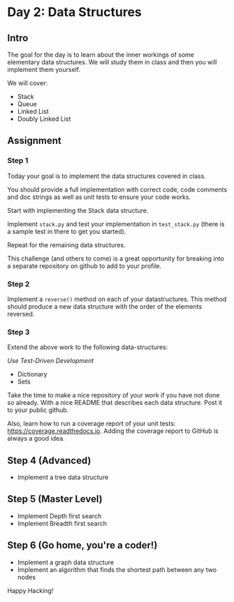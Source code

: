 Day 2: Data Structures
======================


## Intro

The goal for the day is to learn about the inner workings of some elementary data structures. We will study them in class and then you will implement them yourself.

We will cover:

- Stack
- Queue
- Linked List
- Doubly Linked List


## Assignment

### Step 1

Today your goal is to implement the data structures covered in class.

You should provide a full implementation with correct code, code comments and doc strings as well as unit tests to ensure your code works.

Start with implementing the Stack data structure.

Implement `stack.py` and test your implementation in `test_stack.py` (there is a sample test in there to get you started).

Repeat for the remaining data structures.

This challenge (and others to come) is a great opportunity for breaking into a separate repository on github to add to your profile.

### Step 2

Implement a `reverse()` method on each of your datastructures. This method should produce a new data structure with the order of the elements reversed.

### Step 3

Extend the above work to the following data-structures:

*Use Test-Driven Development*

- Dictionary
- Sets

Take the time to make a nice repository of your work if you have not done so already. With a nice README that describes each data structure. Post it to your public github.

Also, learn how to run a coverage report of your unit tests: https://coverage.readthedocs.io. Adding the coverage report to GitHub is always a good idea.

## Step 4 (Advanced)

- Implement a tree data structure

## Step 5 (Master Level)

- Implement Depth first search
- Implement Breadth first search

## Step 6 (Go home, you're a coder!)

- Implement a graph data structure
- Implement an algorithm that finds the shortest path between any two nodes

Happy Hacking!